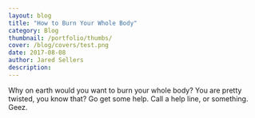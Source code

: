 ```yaml
---
layout: blog
title: "How to Burn Your Whole Body"
category: Blog
thumbnail: /portfolio/thumbs/
cover: /blog/covers/test.png
date: 2017-08-08
author: Jared Sellers
description:
---
```

Why on earth would you want to burn your whole body? You are pretty twisted, you know that? Go get some help. Call a help line, or something. Geez.